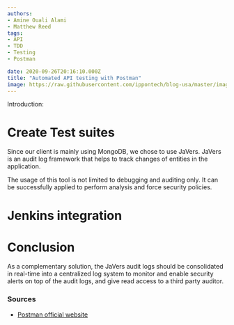 ```yaml
---
authors:
- Amine Ouali Alami
- Matthew Reed
tags:
- API
- TDD
- Testing
- Postman

date: 2020-09-26T20:16:10.000Z
title: "Automated API testing with Postman"
image: https://raw.githubusercontent.com/ippontech/blog-usa/master/images/2020/01/Ippon_Javers.jpg
---
```


Introduction:


# Create Test suites
Since our client is mainly using MongoDB, we chose to use JaVers.
JaVers is an audit log framework that helps to track changes of entities in the application.

The usage of this tool is not limited to debugging and auditing only. It can be successfully applied to perform analysis and force security policies.

# Jenkins integration



# Conclusion
As a complementary solution, the JaVers audit logs should be consolidated in real-time into a centralized log system to monitor and enable security alerts on top of the audit logs, and give read access to a third party auditor.





### Sources
* [Postman official website](https://www.postman.com/automated-testing/)

